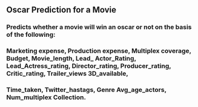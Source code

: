 ## Oscar Prediction for a Movie
### Predicts whether a movie will win an oscar or not on the basis of the following:
### Marketing expense,	Production expense,	Multiplex coverage,	Budget,	Movie_length,	Lead_ Actor_Rating,	Lead_Actress_rating,	Director_rating,	Producer_rating,	Critic_rating,	Trailer_views	3D_available,
### Time_taken,	Twitter_hastags,	Genre	Avg_age_actors,	Num_multiplex	Collection.
